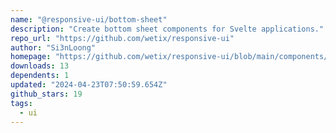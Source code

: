 ```yaml
---
name: "@responsive-ui/bottom-sheet"
description: "Create bottom sheet components for Svelte applications."
repo_url: "https://github.com/wetix/responsive-ui"
author: "Si3nLoong"
homepage: "https://github.com/wetix/responsive-ui/blob/main/components/bottom-sheet#README.md"
downloads: 13
dependents: 1
updated: "2024-04-23T07:50:59.654Z"
github_stars: 19
tags: 
  - ui
---
```

